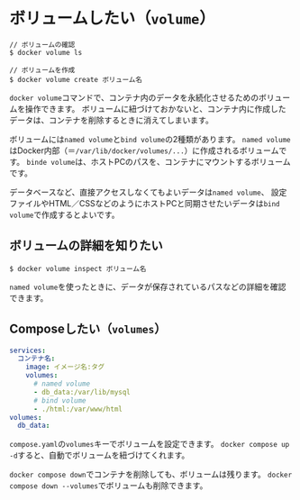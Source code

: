 # ボリュームしたい（``volume``）

```console
// ボリュームの確認
$ docker volume ls

// ボリュームを作成
$ docker volume create ボリューム名

```

`docker volume`コマンドで、コンテナ内のデータを永続化させるためのボリュームを操作できます。
ボリュームに紐づけておかないと、コンテナ内に作成したデータは、コンテナを削除するときに消えてしまいます。

ボリュームには`named volume`と`bind volume`の2種類があります。
`named volume`はDocker内部（＝``/var/lib/docker/volumes/...``）に作成されるボリュームです。
`binde volume`は、ホストPCのパスを、コンテナにマウントするボリュームです。

データベースなど、直接アクセスしなくてもよいデータは`named volume`、
設定ファイルやHTML／CSSなどのようにホストPCと同期させたいデータは`bind volume`で作成するとよいです。

## ボリュームの詳細を知りたい

```console
$ docker volume inspect ボリューム名
```

``named volume``を使ったときに、データが保存されているパスなどの詳細を確認できます。

## Composeしたい（`volumes`）

```yaml
services:
  コンテナ名:
    image: イメージ名:タグ
    volumes:
      # named volume
      - db_data:/var/lib/mysql
      # bind volume
      - ./html:/var/www/html
volumes:
  db_data:
```

`compose.yaml`の`volumes`キーでボリュームを設定できます。
`docker compose up -d`すると、自動でボリュームを紐づけてくれます。

`docker compose down`でコンテナを削除しても、ボリュームは残ります。
`docker compose down --volumes`でボリュームも削除できます。
